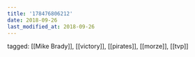 ```yaml
---
title: '178476806212'
date: 2018-09-26
last_modified_at: 2018-09-26
---
```

tagged: [[Mike Brady]], [[victory]], [[pirates]], [[morze]], [[tvp]]
<iframe frameborder="0" height="1" id="ga_target" scrolling="no" style="background-color:transparent; overflow:hidden; position:absolute; top:0; left:0; z-index:9999;" width="1"></iframe>